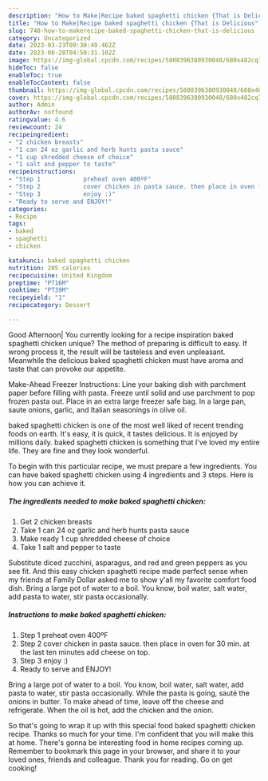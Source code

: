 ```yaml
---
description: "How to Make|Recipe baked spaghetti chicken {That is Delicious"
title: "How to Make|Recipe baked spaghetti chicken {That is Delicious"
slug: 748-how-to-makerecipe-baked-spaghetti-chicken-that-is-delicious
category: Uncategorized
date: 2023-03-23T09:30:49.462Z
date: 2023-06-28T04:50:31.102Z
image: https://img-global.cpcdn.com/recipes/5808396380930048/680x482cq70/baked-spaghetti-chicken-recipe-main-photo.jpg
hideToc: false
enableToc: true
enableTocContent: false
thumbnail: https://img-global.cpcdn.com/recipes/5808396380930048/680x482cq70/baked-spaghetti-chicken-recipe-main-photo.jpg
cover: https://img-global.cpcdn.com/recipes/5808396380930048/680x482cq70/baked-spaghetti-chicken-recipe-main-photo.jpg
author: Admin
authorAv: notfound
ratingvalue: 4.6
reviewcount: 24
recipeingredient:
- "2 chicken breasts"
- "1 can 24 oz garlic and herb hunts pasta sauce"
- "1 cup shredded cheese of choice"
- "1 salt and pepper to taste"
recipeinstructions:
- "Step 1            preheat oven 400ºF"
- "Step 2            cover chicken in pasta sauce. then place in oven for 30 min. at the last ten minutes add cheese on top."
- "Step 3            enjoy :)"
- "Ready to serve and ENJOY!"
categories:
- Recipe
tags:
- baked
- spaghetti
- chicken

katakunci: baked spaghetti chicken 
nutrition: 205 calories
recipecuisine: United Kingdom
preptime: "PT16M"
cooktime: "PT39M"
recipeyield: "1"
recipecategory: Dessert

---
```



Good Afternoon| You currently looking for a recipe inspiration baked spaghetti chicken unique? The method of preparing is difficult to easy. If wrong process it, the result will be tasteless and even unpleasant. Meanwhile the delicious baked spaghetti chicken must have aroma and taste that can provoke our appetite.





Make-Ahead Freezer Instructions: Line your baking dish with parchment paper before filling with pasta. Freeze until solid and use parchment to pop frozen pasta out. Place in an extra large freezer safe bag. In a large pan, saute onions, garlic, and Italian seasonings in olive oil.

baked spaghetti chicken is one of the most well liked of recent trending foods on earth. It's easy, it is quick, it tastes delicious. It is enjoyed by millions daily. baked spaghetti chicken is something that I've loved my entire life. They are fine and they look wonderful.


To begin with this particular recipe, we must prepare a few ingredients. You can have baked spaghetti chicken using 4 ingredients and 3 steps. Here is how you can achieve it.

<!--inarticleads1-->

##### The ingredients needed to make baked spaghetti chicken:

1. Get 2 chicken breasts
1. Take 1 can 24 oz garlic and herb hunts pasta sauce
1. Make ready 1 cup shredded cheese of choice
1. Take 1 salt and pepper to taste


Substitute diced zucchini, asparagus, and red and green peppers as you see fit. And this easy chicken spaghetti recipe made perfect sense when my friends at Family Dollar asked me to show y&#39;all my favorite comfort food dish. Bring a large pot of water to a boil. You know, boil water, salt water, add pasta to water, stir pasta occasionally. 

<!--inarticleads2-->

##### Instructions to make baked spaghetti chicken:

1. Step 1            preheat oven 400ºF
1. Step 2            cover chicken in pasta sauce. then place in oven for 30 min. at the last ten minutes add cheese on top.
1. Step 3            enjoy :)
1. Ready to serve and ENJOY!

Bring a large pot of water to a boil. You know, boil water, salt water, add pasta to water, stir pasta occasionally. While the pasta is going, sauté the onions in butter. To make ahead of time, leave off the cheese and refrigerate. When the oil is hot, add the chicken and the onion. 

So that's going to wrap it up with this special food baked spaghetti chicken recipe. Thanks so much for your time. I'm confident that you will make this at home. There's gonna be interesting food in home recipes coming up. Remember to bookmark this page in your browser, and share it to your loved ones, friends and colleague. Thank you for reading. Go on get cooking!
